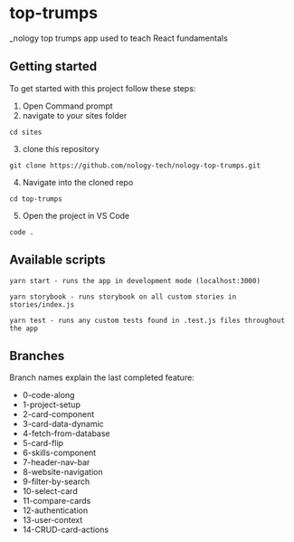 # top-trumps

\_nology top trumps app used to teach React fundamentals

## Getting started

To get started with this project follow these steps:

1. Open Command prompt
2. navigate to your sites folder

```
cd sites
```

3. clone this repository

```
git clone https://github.com/nology-tech/nology-top-trumps.git
```

4. Navigate into the cloned repo

```
cd top-trumps
```

5. Open the project in VS Code

```
code .
```

## Available scripts

```
yarn start - runs the app in development mode (localhost:3000)
```

```
yarn storybook - runs storybook on all custom stories in stories/index.js
```

```
yarn test - runs any custom tests found in .test.js files throughout the app
```

## Branches

Branch names explain the last completed feature:

- 0-code-along
- 1-project-setup
- 2-card-component
- 3-card-data-dynamic
- 4-fetch-from-database
- 5-card-flip
- 6-skills-component
- 7-header-nav-bar
- 8-website-navigation
- 9-filter-by-search
- 10-select-card
- 11-compare-cards
- 12-authentication
- 13-user-context
- 14-CRUD-card-actions
